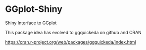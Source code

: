 # GGplot-Shiny
Shiny Interface to GGplot

This package idea has evolved to ggquickeda on github and CRAN

https://cran.r-project.org/web/packages/ggquickeda/index.html